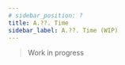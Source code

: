 ```yaml
---
# sidebar_position: ?
title: A.??. Time
sidebar_label: A.??. Time (WIP)
---
```


> Work in progress
